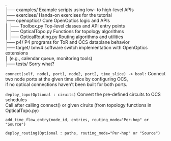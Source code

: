 .  
├── examples/              Example scripts using low- to high-level APIs  
├── exercises/             Hands-on exercises for the tutorial  
├── openoptics/            Core OpenOptics logic and APIs  
│   ├── Toolbox.py         Top-level classes and API entry points  
│   ├── OpticalTopo.py     Functions for topology algorithms  
│   ├── OpticalRouting.py  Routing algorithms and utilities  
├── p4/                    P4 programs for ToR and OCS dataplane behavior  
├── target/                bmv4 software switch implementation with OpenOptics extensions  
│                            (e.g., calendar queue, monitoring tools)  
├── tests/                 Sorry what?


`connect(self, node1, port1, node2, port2, time_slice) -> bool:`
Connect two node ports at the given time slice by configuring OCS,  
if no optical connections haven't been built for both ports.

`deploy_topo(Optional : ciruits)`
Convert the pre-defined circuits to OCS schedules  
Call after calling connect() or given ciruits (from topology functions in OpticalTopo.py)

`add_time_flow_entry(node_id, entries, routing_mode="Per-hop" or "Source")`

`deploy_routing(Optional : paths, routing_mode="Per-hop" or "Source")`